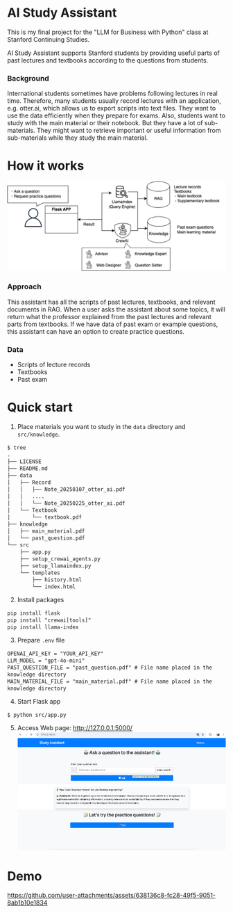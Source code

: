 # AI Study Assistant 

This is my final project for the "LLM for Business with Python" class at Stanford Continuing Studies. 


AI Study Assistant supports Stanford students by providing useful parts of past lectures and textbooks according to the questions from students.

### Background
International students sometimes have problems following lectures in real time. Therefore, many students usually record lectures with an application, e.g. otter.ai, which allows us to export scripts into text files. They want to use the data efficiently when they prepare for exams.
Also, students want to study with the main material or their notebook. But they have a lot of sub-materials. They might want to retrieve important or useful information from sub-materials while they study the main material. 


# How it works
![Alt text](images/overview.png)

### Approach
This assistant has all the scripts of past lectures, textbooks, and relevant documents in RAG.
When a user asks the assistant about some topics, it will return what the professor explained from the past lectures and relevant parts from textbooks.
If we have data of past exam or example questions, this assistant can have an option to create practice questions.

### Data
- Scripts of lecture records
- Textbooks
- Past exam

# Quick start
1. Place materials you want to study in the `data` directory and `src/knowledge`.
```
$ tree
.
├── LICENSE
├── README.md
├── data
│   ├── Record
│   │   ├── Note_20250107_otter_ai.pdf
│   │   ....
│   │   └── Note_20250225_otter_ai.pdf
│   └── Textbook
│       └── textbook.pdf
├── knowledge
│   ├── main_material.pdf
│   └── past_question.pdf
└── src
    ├── app.py
    ├── setup_crewai_agents.py
    ├── setup_llamaindex.py
    └── templates
        ├── history.html
        └── index.html
```

2. Install packages
```
pip install flask
pip install "crewai[tools]"
pip install llama-index
```

3. Prepare `.env` file
```
OPENAI_API_KEY = "YOUR_API_KEY"
LLM_MODEL = "gpt-4o-mini"
PAST_QUESTION_FILE = "past_question.pdf" # File name placed in the knowledge directory
MAIN_MATERIAL_FILE = "main_material.pdf" # File name placed in the knowledge directory
```

4. Start Flask app
```
$ python src/app.py
```

5. Access Web page: http://127.0.0.1:5000/
![Alt text](images/sample.png)

# Demo
https://github.com/user-attachments/assets/638136c8-fc28-49f5-9051-8ab1b10e1834

